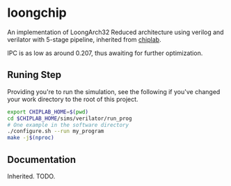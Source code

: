 # loongchip

An implementation of LoongArch32 Reduced architecture using verilog and verilator with 5-stage pipeline, inherited from [chiplab](https://gitee.com/loongson-edu/chiplab). 

IPC is as low as around 0.207, thus awaiting for further optimization.

## Runing Step

Providing you're to run the simulation, see the following if you've changed your work directory to the root of this project.

```bash
export CHIPLAB_HOME=$(pwd)
cd $CHIPLAB_HOME/sims/verilator/run_prog
# One example in the software directory
./configure.sh --run my_program
make -j$(nproc)
```

## Documentation

Inherited. TODO.
